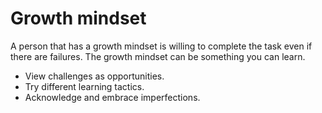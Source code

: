 # Growth mindset

A person that has a growth mindset is willing to complete the task even if there are failures. The growth mindset can be something you can learn.

- View challenges as opportunities.
- Try different learning tactics.
- Acknowledge and embrace imperfections.  




